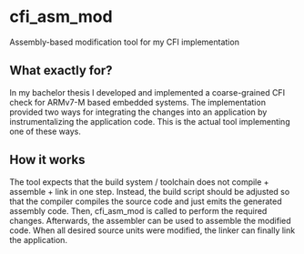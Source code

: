 # cfi_asm_mod
Assembly-based modification tool for my CFI implementation

## What exactly for?

In my bachelor thesis I developed and implemented a coarse-grained CFI check for ARMv7-M based embedded systems. The implementation provided two ways for integrating the changes into an application by instrumentalizing the application code. This is the actual tool implementing one of these ways.

## How it works

The tool expects that the build system / toolchain does not compile + assemble + link in one step. Instead, the build script should be adjusted so that the compiler compiles the source code and just emits the generated assembly code. Then, cfi_asm_mod is called to perform the required changes. Afterwards, the assembler can be used to assemble the modified code. When all desired source units were modified, the linker can finally link the application.
